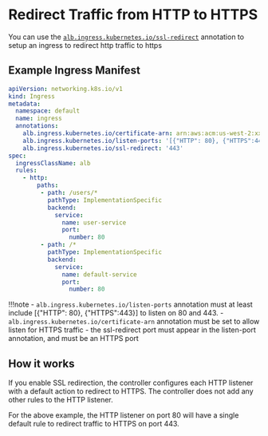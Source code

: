 # Redirect Traffic from HTTP to HTTPS

You can use the [`alb.ingress.kubernetes.io/ssl-redirect`](../ingress/annotations.md#ssl-redirect) annotation to setup an ingress to redirect http traffic to https


## Example Ingress Manifest
```yaml
apiVersion: networking.k8s.io/v1
kind: Ingress
metadata:
  namespace: default
  name: ingress
  annotations:
    alb.ingress.kubernetes.io/certificate-arn: arn:aws:acm:us-west-2:xxxx:certificate/xxxxxx
    alb.ingress.kubernetes.io/listen-ports: '[{"HTTP": 80}, {"HTTPS":443}]'
    alb.ingress.kubernetes.io/ssl-redirect: '443'
spec:
  ingressClassName: alb
  rules:
    - http:
        paths:
         - path: /users/*
           pathType: ImplementationSpecific
           backend:
             service:
               name: user-service
               port:
                 number: 80
         - path: /*
           pathType: ImplementationSpecific
           backend:
             service:
               name: default-service
               port:
                 number: 80
```

!!!note
    - `alb.ingress.kubernetes.io/listen-ports` annotation must at least include [{"HTTP": 80}, {"HTTPS":443}] to listen on 80 and 443.
    - `alb.ingress.kubernetes.io/certificate-arn` annotation must be set to allow listen for HTTPS traffic
    - the ssl-redirect port must appear in the listen-port annotation, and must be an HTTPS port

## How it works
If you enable SSL redirection, the controller configures each HTTP listener with a default action to redirect to HTTPS. The controller does not add any other rules to the HTTP listener.

For the above example, the HTTP listener on port 80 will have a single default rule to redirect traffic to HTTPS on port 443.
